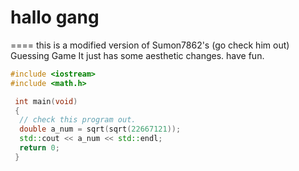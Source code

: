 # hallo gang
====
this is a modified version of Sumon7862's (go check him out) Guessing Game
It just has some aesthetic changes.
have fun.

```cpp
#include <iostream>
#include <math.h>

 int main(void)
 {
  // check this program out.  
  double a_num = sqrt(sqrt(22667121));
  std::cout << a_num << std::endl;
  return 0;
 }
```
